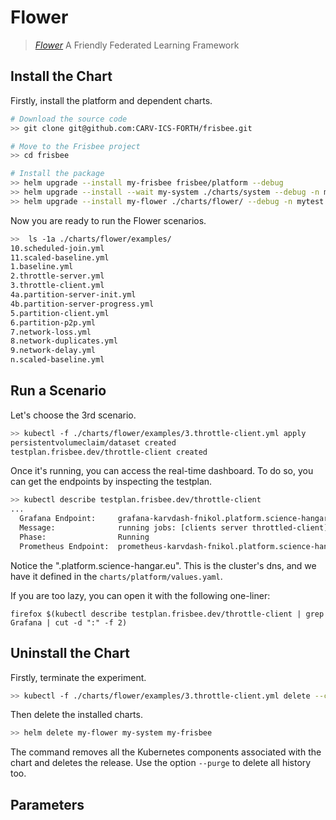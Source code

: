# Flower

> [*Flower*](https://github.com/adap/flower)  A Friendly Federated Learning Framework



## Install the Chart

Firstly, install the platform and dependent charts.

```bash
# Download the source code
>> git clone git@github.com:CARV-ICS-FORTH/frisbee.git

# Move to the Frisbee project
>> cd frisbee

# Install the package
>> helm upgrade --install my-frisbee frisbee/platform --debug
>> helm upgrade --install --wait my-system ./charts/system --debug -n mytest --create-namespace
>> helm upgrade --install my-flower ./charts/flower/ --debug -n mytest
```



Now you are ready to run the Flower scenarios.

```bash
>>  ls -1a ./charts/flower/examples/
10.scheduled-join.yml
11.scaled-baseline.yml
1.baseline.yml
2.throttle-server.yml
3.throttle-client.yml
4a.partition-server-init.yml
4b.partition-server-progress.yml
5.partition-client.yml
6.partition-p2p.yml
7.network-loss.yml
8.network-duplicates.yml
9.network-delay.yml
n.scaled-baseline.yml
```



## Run a Scenario

Let's choose the 3rd scenario.

```bash
>> kubectl -f ./charts/flower/examples/3.throttle-client.yml apply
persistentvolumeclaim/dataset created
testplan.frisbee.dev/throttle-client created
```



Once it's running, you can access the real-time dashboard. To do so, you can get the endpoints by inspecting the testplan.

```bash
>> kubectl describe testplan.frisbee.dev/throttle-client
...
  Grafana Endpoint:     grafana-karvdash-fnikol.platform.science-hangar.eu
  Message:              running jobs: [clients server throttled-client]
  Phase:                Running
  Prometheus Endpoint:  prometheus-karvdash-fnikol.platform.science-hangar.eu
```

Notice the ".platform.science-hangar.eu". This is the cluster's dns, and we have it defined in the `charts/platform/values.yaml`.


If you are too lazy, you can open it with the following one-liner:

`firefox $(kubectl describe testplan.frisbee.dev/throttle-client | grep Grafana | cut -d ":" -f 2)`



## Uninstall the Chart

Firstly, terminate the experiment.

```bash
>> kubectl -f ./charts/flower/examples/3.throttle-client.yml delete --cascade=foreground
```



Then delete the installed charts. 

```bash
>> helm delete my-flower my-system my-frisbee
```

The command removes all the Kubernetes components associated with the chart and deletes the release. Use the
option `--purge` to delete all history too.

## Parameters

